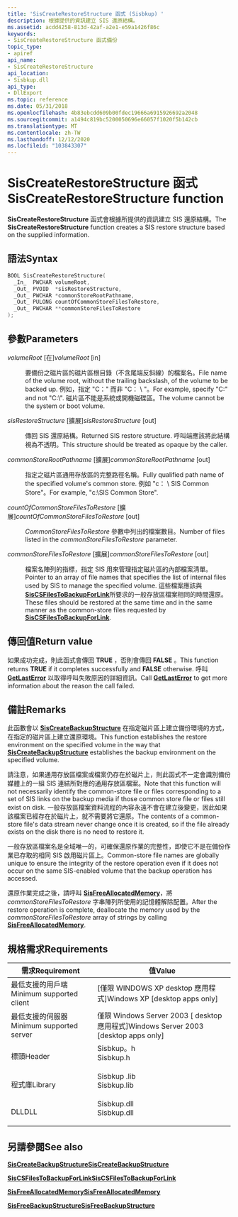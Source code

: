 ```yaml
---
title: 'SisCreateRestoreStructure 函式 (Sisbkup) '
description: 根據提供的資訊建立 SIS 還原結構。
ms.assetid: acdd4258-813d-42af-a2e1-e59a1426f86c
keywords:
- SisCreateRestoreStructure 函式備份
topic_type:
- apiref
api_name:
- SisCreateRestoreStructure
api_location:
- Sisbkup.dll
api_type:
- DllExport
ms.topic: reference
ms.date: 05/31/2018
ms.openlocfilehash: 4b83ebcdd609b00fdec19666a6915926692a2048
ms.sourcegitcommit: a1494c819bc5200050696e66057f1020f5b142cb
ms.translationtype: MT
ms.contentlocale: zh-TW
ms.lasthandoff: 12/12/2020
ms.locfileid: "103843307"
---
```

# <a name="siscreaterestorestructure-function"></a><span data-ttu-id="9af7b-104">SisCreateRestoreStructure 函式</span><span class="sxs-lookup"><span data-stu-id="9af7b-104">SisCreateRestoreStructure function</span></span>

<span data-ttu-id="9af7b-105">**SisCreateRestoreStructure** 函式會根據所提供的資訊建立 SIS 還原結構。</span><span class="sxs-lookup"><span data-stu-id="9af7b-105">The **SisCreateRestoreStructure** function creates a SIS restore structure based on the supplied information.</span></span>

## <a name="syntax"></a><span data-ttu-id="9af7b-106">語法</span><span class="sxs-lookup"><span data-stu-id="9af7b-106">Syntax</span></span>


```C++
BOOL SisCreateRestoreStructure(
  _In_  PWCHAR volumeRoot,
  _Out_ PVOID  *sisRestoreStructure,
  _Out_ PWCHAR *commonStoreRootPathname,
  _Out_ PULONG countOfCommonStoreFilesToRestore,
  _Out_ PWCHAR **commonStoreFilesToRestore
);
```



## <a name="parameters"></a><span data-ttu-id="9af7b-107">參數</span><span class="sxs-lookup"><span data-stu-id="9af7b-107">Parameters</span></span>

<dl> <dt>

<span data-ttu-id="9af7b-108">*volumeRoot* \[在\]</span><span class="sxs-lookup"><span data-stu-id="9af7b-108">*volumeRoot* \[in\]</span></span>
</dt> <dd>

<span data-ttu-id="9af7b-109">要備份之磁片區的磁片區根目錄（不含尾端反斜線）的檔案名。</span><span class="sxs-lookup"><span data-stu-id="9af7b-109">File name of the volume root, without the trailing backslash, of the volume to be backed up.</span></span> <span data-ttu-id="9af7b-110">例如，指定 "C：" 而非 "C： \\ "。</span><span class="sxs-lookup"><span data-stu-id="9af7b-110">For example, specify "C:" and not "C:\\".</span></span> <span data-ttu-id="9af7b-111">磁片區不能是系統或開機磁碟區。</span><span class="sxs-lookup"><span data-stu-id="9af7b-111">The volume cannot be the system or boot volume.</span></span>

</dd> <dt>

<span data-ttu-id="9af7b-112">*sisRestoreStructure* \[擴展\]</span><span class="sxs-lookup"><span data-stu-id="9af7b-112">*sisRestoreStructure* \[out\]</span></span>
</dt> <dd>

<span data-ttu-id="9af7b-113">傳回 SIS 還原結構。</span><span class="sxs-lookup"><span data-stu-id="9af7b-113">Returned SIS restore structure.</span></span> <span data-ttu-id="9af7b-114">呼叫端應該將此結構視為不透明。</span><span class="sxs-lookup"><span data-stu-id="9af7b-114">This structure should be treated as opaque by the caller.</span></span>

</dd> <dt>

<span data-ttu-id="9af7b-115">*commonStoreRootPathname* \[擴展\]</span><span class="sxs-lookup"><span data-stu-id="9af7b-115">*commonStoreRootPathname* \[out\]</span></span>
</dt> <dd>

<span data-ttu-id="9af7b-116">指定之磁片區通用存放區的完整路徑名稱。</span><span class="sxs-lookup"><span data-stu-id="9af7b-116">Fully qualified path name of the specified volume's common store.</span></span> <span data-ttu-id="9af7b-117">例如 "c： \\ SIS Common Store"。</span><span class="sxs-lookup"><span data-stu-id="9af7b-117">For example, "c:\\SIS Common Store".</span></span>

</dd> <dt>

<span data-ttu-id="9af7b-118">*countOfCommonStoreFilesToRestore* \[擴展\]</span><span class="sxs-lookup"><span data-stu-id="9af7b-118">*countOfCommonStoreFilesToRestore* \[out\]</span></span>
</dt> <dd>

<span data-ttu-id="9af7b-119">*CommonStoreFilesToRestore* 參數中列出的檔案數目。</span><span class="sxs-lookup"><span data-stu-id="9af7b-119">Number of files listed in the *commonStoreFilesToRestore* parameter.</span></span>

</dd> <dt>

<span data-ttu-id="9af7b-120">*commonStoreFilesToRestore* \[擴展\]</span><span class="sxs-lookup"><span data-stu-id="9af7b-120">*commonStoreFilesToRestore* \[out\]</span></span>
</dt> <dd>

<span data-ttu-id="9af7b-121">檔案名陣列的指標，指定 SIS 用來管理指定磁片區的內部檔案清單。</span><span class="sxs-lookup"><span data-stu-id="9af7b-121">Pointer to an array of file names that specifies the list of internal files used by SIS to manage the specified volume.</span></span> <span data-ttu-id="9af7b-122">這些檔案應該與 [**SisCSFilesToBackupForLink**](siscsfilestobackupforlink.md)所要求的一般存放區檔案相同的時間還原。</span><span class="sxs-lookup"><span data-stu-id="9af7b-122">These files should be restored at the same time and in the same manner as the common-store files requested by [**SisCSFilesToBackupForLink**](siscsfilestobackupforlink.md).</span></span>

</dd> </dl>

## <a name="return-value"></a><span data-ttu-id="9af7b-123">傳回值</span><span class="sxs-lookup"><span data-stu-id="9af7b-123">Return value</span></span>

<span data-ttu-id="9af7b-124">如果成功完成，則此函式會傳回 **TRUE** ，否則會傳回 **FALSE** 。</span><span class="sxs-lookup"><span data-stu-id="9af7b-124">This function returns **TRUE** if it completes successfully and **FALSE** otherwise.</span></span> <span data-ttu-id="9af7b-125">呼叫 [**GetLastError**](/windows/desktop/api/errhandlingapi/nf-errhandlingapi-getlasterror) 以取得呼叫失敗原因的詳細資訊。</span><span class="sxs-lookup"><span data-stu-id="9af7b-125">Call [**GetLastError**](/windows/desktop/api/errhandlingapi/nf-errhandlingapi-getlasterror) to get more information about the reason the call failed.</span></span>

## <a name="remarks"></a><span data-ttu-id="9af7b-126">備註</span><span class="sxs-lookup"><span data-stu-id="9af7b-126">Remarks</span></span>

<span data-ttu-id="9af7b-127">此函數會以 [**SisCreateBackupStructure**](siscreatebackupstructure.md) 在指定磁片區上建立備份環境的方式，在指定的磁片區上建立還原環境。</span><span class="sxs-lookup"><span data-stu-id="9af7b-127">This function establishes the restore environment on the specified volume in the way that [**SisCreateBackupStructure**](siscreatebackupstructure.md) establishes the backup environment on the specified volume.</span></span>

<span data-ttu-id="9af7b-128">請注意，如果通用存放區檔案或檔案仍存在於磁片上，則此函式不一定會識別備份媒體上的一組 SIS 連結所對應的通用存放區檔案。</span><span class="sxs-lookup"><span data-stu-id="9af7b-128">Note that this function will not necessarily identify the common-store file or files corresponding to a set of SIS links on the backup media if those common store file or files still exist on disk.</span></span> <span data-ttu-id="9af7b-129">一般存放區檔案資料流程的內容永遠不會在建立後變更，因此如果該檔案已經存在於磁片上，就不需要將它還原。</span><span class="sxs-lookup"><span data-stu-id="9af7b-129">The contents of a common-store file's data stream never change once it is created, so if the file already exists on the disk there is no need to restore it.</span></span>

<span data-ttu-id="9af7b-130">一般存放區檔案名是全域唯一的，可確保還原作業的完整性，即使它不是在備份作業已存取的相同 SIS 啟用磁片區上。</span><span class="sxs-lookup"><span data-stu-id="9af7b-130">Common-store file names are globally unique to ensure the integrity of the restore operation even if it does not occur on the same SIS-enabled volume that the backup operation has accessed.</span></span>

<span data-ttu-id="9af7b-131">還原作業完成之後，請呼叫 [**SisFreeAllocatedMemory**](sisfreeallocatedmemory.md)，將 *commonStoreFilesToRestore* 字串陣列所使用的記憶體解除配置。</span><span class="sxs-lookup"><span data-stu-id="9af7b-131">After the restore operation is complete, deallocate the memory used by the *commonStoreFilesToRestore* array of strings by calling [**SisFreeAllocatedMemory**](sisfreeallocatedmemory.md).</span></span>

## <a name="requirements"></a><span data-ttu-id="9af7b-132">規格需求</span><span class="sxs-lookup"><span data-stu-id="9af7b-132">Requirements</span></span>



| <span data-ttu-id="9af7b-133">需求</span><span class="sxs-lookup"><span data-stu-id="9af7b-133">Requirement</span></span> | <span data-ttu-id="9af7b-134">值</span><span class="sxs-lookup"><span data-stu-id="9af7b-134">Value</span></span> |
|-------------------------------------|----------------------------------------------------------------------------------------|
| <span data-ttu-id="9af7b-135">最低支援的用戶端</span><span class="sxs-lookup"><span data-stu-id="9af7b-135">Minimum supported client</span></span><br/> | <span data-ttu-id="9af7b-136">\[僅限 WINDOWS XP desktop 應用程式\]</span><span class="sxs-lookup"><span data-stu-id="9af7b-136">Windows XP \[desktop apps only\]</span></span><br/>                                            |
| <span data-ttu-id="9af7b-137">最低支援的伺服器</span><span class="sxs-lookup"><span data-stu-id="9af7b-137">Minimum supported server</span></span><br/> | <span data-ttu-id="9af7b-138">僅限 Windows Server 2003 \[ desktop 應用程式\]</span><span class="sxs-lookup"><span data-stu-id="9af7b-138">Windows Server 2003 \[desktop apps only\]</span></span><br/>                                   |
| <span data-ttu-id="9af7b-139">標頭</span><span class="sxs-lookup"><span data-stu-id="9af7b-139">Header</span></span><br/>                   | <dl> <span data-ttu-id="9af7b-140"><dt>Sisbkup。h</dt></span><span class="sxs-lookup"><span data-stu-id="9af7b-140"><dt>Sisbkup.h</dt></span></span> </dl>   |
| <span data-ttu-id="9af7b-141">程式庫</span><span class="sxs-lookup"><span data-stu-id="9af7b-141">Library</span></span><br/>                  | <dl> <span data-ttu-id="9af7b-142"><dt>Sisbkup .lib</dt></span><span class="sxs-lookup"><span data-stu-id="9af7b-142"><dt>Sisbkup.lib</dt></span></span> </dl> |
| <span data-ttu-id="9af7b-143">DLL</span><span class="sxs-lookup"><span data-stu-id="9af7b-143">DLL</span></span><br/>                      | <dl> <span data-ttu-id="9af7b-144"><dt>Sisbkup.dll</dt></span><span class="sxs-lookup"><span data-stu-id="9af7b-144"><dt>Sisbkup.dll</dt></span></span> </dl> |



## <a name="see-also"></a><span data-ttu-id="9af7b-145">另請參閱</span><span class="sxs-lookup"><span data-stu-id="9af7b-145">See also</span></span>

<dl> <dt>

[<span data-ttu-id="9af7b-146">**SisCreateBackupStructure**</span><span class="sxs-lookup"><span data-stu-id="9af7b-146">**SisCreateBackupStructure**</span></span>](siscreatebackupstructure.md)
</dt> <dt>

[<span data-ttu-id="9af7b-147">**SisCSFilesToBackupForLink**</span><span class="sxs-lookup"><span data-stu-id="9af7b-147">**SisCSFilesToBackupForLink**</span></span>](siscsfilestobackupforlink.md)
</dt> <dt>

[<span data-ttu-id="9af7b-148">**SisFreeAllocatedMemory**</span><span class="sxs-lookup"><span data-stu-id="9af7b-148">**SisFreeAllocatedMemory**</span></span>](sisfreeallocatedmemory.md)
</dt> <dt>

[<span data-ttu-id="9af7b-149">**SisFreeBackupStructure**</span><span class="sxs-lookup"><span data-stu-id="9af7b-149">**SisFreeBackupStructure**</span></span>](sisfreebackupstructure.md)
</dt> </dl>

 

